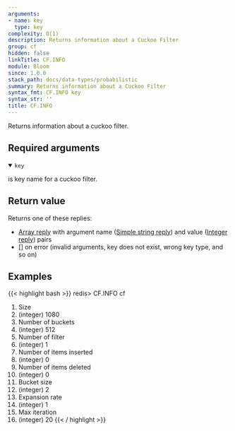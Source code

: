 ```yaml
---
arguments:
- name: key
  type: key
complexity: O(1)
description: Returns information about a Cuckoo Filter
group: cf
hidden: false
linkTitle: CF.INFO
module: Bloom
since: 1.0.0
stack_path: docs/data-types/probabilistic
summary: Returns information about a Cuckoo Filter
syntax_fmt: CF.INFO key
syntax_str: ''
title: CF.INFO
---
```

Returns information about a cuckoo filter.

## Required arguments

<details open><summary><code>key</code></summary>

is key name for a cuckoo filter.
</details>

## Return value

Returns one of these replies:

- [Array reply](/docs/reference/protocol-spec#arrays) with argument name ([Simple string reply](/docs/reference/protocol-spec#simple-strings)) and value ([Integer reply](/docs/reference/protocol-spec#integers)) pairs
- [] on error (invalid arguments, key does not exist, wrong key type, and so on)

## Examples

{{< highlight bash >}}
redis> CF.INFO cf
 1) Size
 2) (integer) 1080
 3) Number of buckets
 4) (integer) 512
 5) Number of filter
 6) (integer) 1
 7) Number of items inserted
 8) (integer) 0
 9) Number of items deleted
10) (integer) 0
11) Bucket size
12) (integer) 2
13) Expansion rate
14) (integer) 1
15) Max iteration
16) (integer) 20
{{< / highlight >}}
